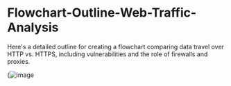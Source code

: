 # Flowchart-Outline-Web-Traffic-Analysis

Here's a detailed outline for creating a flowchart comparing data travel over HTTP vs. HTTPS, including vulnerabilities and the role of firewalls and proxies.

(![image](https://github.com/user-attachments/assets/7104aa9c-b6e4-4605-99e8-18f997a997b0)
